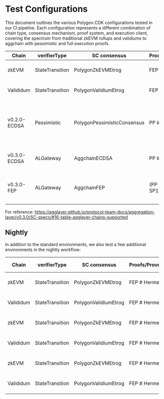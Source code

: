 # Test Configurations

This document outlines the various Polygon CDK configurations tested in our CI pipeline. Each configuration represents a different combination of chain type, consensus mechanism, proof system, and execution client, covering the spectrum from traditional zkEVM rollups and validiums to aggchain with pessimistic and full execution proofs.

| Chain | verifierType | SC consensus | Proofs/Prover | Client | Test Configuration |
|-------|--------------|--------------|---------------|--------|--------------------|
| zkEVM | StateTransition | PolygonZkEVMEtrog | FEP # Hermez | cdk-erigon | [cdk-erigon/rollup.yml](cdk-erigon/rollup.yml) (fork12) |
| Valididum | StateTransition | PolygonValidiumEtrog | FEP # Hermez | cdk-erigon | [cdk-erigon/validium.yml](cdk-erigon/validium.yml) (fork12) |
| v0.2.0-ECDSA | Pessimistic | PolygonPessimisticConsensus | PP # SP1 | cdk-erigon OR op-stack | - [cdk-erigon/sovereign.yml](cdk-erigon/sovereign.yml) (fork12)<br>- [op-geth/sovereign.yml](op-geth/sovereign.yml) - **default environment** |
| v0.3.0-ECDSA | ALGateway | AggchainECDSA | PP # SP1 | not supported (aggkit not built) | [op-geth/ecdsa.yml](op-geth/ecdsa.yml) |
| v0.3.0-FEP | ALGateway | AggchainFEP | (PP + FEP) # SP1 | op-stack | - [op-succinct/mock-prover.yml](op-succinct/mock-prover.yml)<br>- [op-succinct/real-prover.yml](op-succinct/real-prover.yml)|

For reference: <https://agglayer.github.io/protocol-team-docs/aggregation-layer/v0.3.0/SC-specs/#16-table-agglayer-chains-supported>

## Nightly

In addition to the standard environments, we also test a few additional environments in the nightly workflow:

| Chain | verifierType | SC consensus | Proofs/Prover | Client | Fork ID | Test Configuration |
|-------|--------------|--------------|---------------|--------|---------|--------------------|
| zkEVM | StateTransition | PolygonZkEVMEtrog | FEP # Hermez | cdk-erigon | 9 | [fork9-cdk-erigon-rollup.yml](nightly/cdk-erigon/fork9-cdk-erigon-rollup.yml) |
| Valididum | StateTransition | PolygonValidiumEtrog | FEP # Hermez | cdk-erigon | 9 | [fork9-cdk-erigon-validium.yml](nightly/cdk-erigon/fork9-cdk-erigon-validium.yml) |
| zkEVM | StateTransition | PolygonZkEVMEtrog | FEP # Hermez | cdk-erigon | 11 | [fork11-cdk-erigon-rollup.yml](nightly/cdk-erigon/fork11-cdk-erigon-rollup.yml) |
| Valididum | StateTransition | PolygonValidiumEtrog | FEP # Hermez | cdk-erigon | 11 | [fork11-cdk-erigon-validium.yml](nightly/cdk-erigon/fork11-cdk-erigon-validium.yml) |
| zkEVM | StateTransition | PolygonZkEVMEtrog | FEP # Hermez | cdk-erigon | 13 | [fork13-cdk-erigon-rollup.yml](nightly/cdk-erigon/fork13-cdk-erigon-rollup.yml) |
| Valididum | StateTransition | PolygonValidiumEtrog | FEP # Hermez | cdk-erigon | 13 | [fork13-cdk-erigon-validium.yml](nightly/cdk-erigon/fork13-cdk-erigon-validium.yml) |
